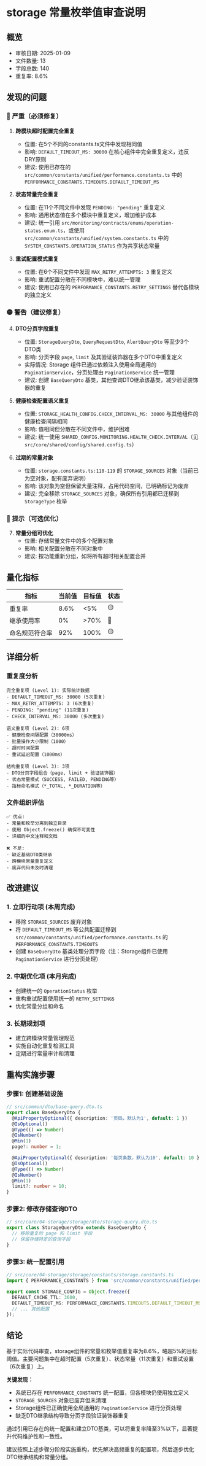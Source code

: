 # storage 常量枚举值审查说明

## 概览
- 审核日期: 2025-01-09
- 文件数量: 13
- 字段总数: 140
- 重复率: 8.6%

## 发现的问题

### 🔴 严重（必须修复）

1. **跨模块超时配置完全重复**
   - 位置: 在5个不同的constants.ts文件中发现相同值
   - 影响: `DEFAULT_TIMEOUT_MS: 30000` 在核心组件中完全重复定义，违反DRY原则
   - 建议: 使用已存在的 `src/common/constants/unified/performance.constants.ts` 中的 `PERFORMANCE_CONSTANTS.TIMEOUTS.DEFAULT_TIMEOUT_MS`

2. **状态常量完全重复**
   - 位置: 在11个不同文件中发现 `PENDING: "pending"` 重复定义
   - 影响: 通用状态值在多个模块中重复定义，增加维护成本
   - 建议: 统一引用 `src/monitoring/contracts/enums/operation-status.enum.ts`，或使用 `src/common/constants/unified/system.constants.ts` 中的 `SYSTEM_CONSTANTS.OPERATION_STATUS` 作为共享状态常量

3. **重试配置模式重复**
   - 位置: 在6个不同文件中发现 `MAX_RETRY_ATTEMPTS: 3` 重复定义
   - 影响: 重试配置分散在不同模块中，难以统一管理
   - 建议: 使用已存在的 `PERFORMANCE_CONSTANTS.RETRY_SETTINGS` 替代各模块的独立定义

### 🟡 警告（建议修复）

4. **DTO分页字段重复**
   - 位置: `StorageQueryDto`, `QueryRequestDto`, `AlertQueryDto` 等至少3个DTO类
   - 影响: 分页字段 `page`, `limit` 及其验证装饰器在多个DTO中重复定义
   - 实际情况: Storage 组件已通过依赖注入使用全局通用的 `PaginationService`，分页处理由 `PaginationService` 统一管理
   - 建议: 创建 `BaseQueryDto` 基类，其他查询DTO继承该基类，减少验证装饰器的重复

5. **健康检查配置语义重复**
   - 位置: `STORAGE_HEALTH_CONFIG.CHECK_INTERVAL_MS: 30000` 与其他组件的健康检查间隔相同
   - 影响: 值相同但分散在不同文件中，维护困难
   - 建议: 统一使用 `SHARED_CONFIG.MONITORING.HEALTH_CHECK.INTERVAL`（见 `src/core/shared/config/shared.config.ts`）

6. **过期的常量对象**
   - 位置: `storage.constants.ts:110-119` 的 `STORAGE_SOURCES` 对象（当前已为空对象，配有废弃说明）
   - 影响: 该对象为空但保留大量注释，占用代码空间，已明确标记为废弃
   - 建议: 完全移除 `STORAGE_SOURCES` 对象，确保所有引用都已迁移到 `StorageType` 枚举

### 🔵 提示（可选优化）

7. **常量分组可优化**
   - 位置: 存储常量文件中的多个配置对象
   - 影响: 相关配置分散在不同对象中
   - 建议: 按功能重新分组，如将所有超时相关配置合并

## 量化指标
| 指标 | 当前值 | 目标值 | 状态 |
|-----|--------|--------|------|
| 重复率 | 8.6% | <5% | 🟡 |
| 继承使用率 | 0% | >70% | 🔴 |
| 命名规范符合率 | 92% | 100% | 🟡 |

## 详细分析

### 重复度分析
```
完全重复项 (Level 1): 实际统计数据
- DEFAULT_TIMEOUT_MS: 30000 (5次重复)
- MAX_RETRY_ATTEMPTS: 3 (6次重复)  
- PENDING: "pending" (11次重复)
- CHECK_INTERVAL_MS: 30000 (多次重复)

语义重复项 (Level 2): 6项
- 健康检查间隔配置（30000ms）
- 批量操作大小限制（1000）
- 超时时间配置
- 重试延迟配置（1000ms）

结构重复项 (Level 3): 3项
- DTO分页字段组合（page, limit + 验证装饰器）
- 状态常量模式（SUCCESS, FAILED, PENDING等）
- 指标命名模式（*_TOTAL, *_DURATION等）
```

### 文件组织评估
```
✅ 优点:
- 常量和枚举分离到独立目录
- 使用 Object.freeze() 确保不可变性
- 详细的中文注释和文档

❌ 不足:
- 缺乏基础DTO类继承
- 跨模块常量重复定义
- 废弃代码未及时清理
```

## 改进建议

### 1. 立即行动项 (本周完成)
- 移除 `STORAGE_SOURCES` 废弃对象
- 将 `DEFAULT_TIMEOUT_MS` 等公共配置迁移到 `src/common/constants/unified/performance.constants.ts` 的 `PERFORMANCE_CONSTANTS.TIMEOUTS`
- 创建 `BaseQueryDto` 基类处理分页字段（注：Storage组件已使用 `PaginationService` 进行分页处理）

### 2. 中期优化项 (本月完成)  
- 创建统一的 `OperationStatus` 枚举
- 重构重试配置使用统一的 `RETRY_SETTINGS`
- 优化常量分组和命名

### 3. 长期规划项
- 建立跨模块常量管理规范
- 实施自动化重复检测工具
- 定期进行常量审计和清理

## 重构实施步骤

### 步骤1: 创建基础设施
```typescript
// src/common/dto/base-query.dto.ts
export class BaseQueryDto {
  @ApiPropertyOptional({ description: '页码，默认为1', default: 1 })
  @IsOptional()
  @Type(() => Number)
  @IsNumber()
  @Min(1)
  page?: number = 1;

  @ApiPropertyOptional({ description: '每页条数，默认为10', default: 10 })
  @IsOptional()
  @Type(() => Number)
  @IsNumber()
  @Min(1)
  limit?: number = 10;
}
```

### 步骤2: 修改存储查询DTO
```typescript
// src/core/04-storage/storage/dto/storage-query.dto.ts
export class StorageQueryDto extends BaseQueryDto {
  // 移除重复的 page 和 limit 字段
  // 保留存储特定的查询字段
}
```

### 步骤3: 统一配置引用
```typescript
// src/core/04-storage/storage/constants/storage.constants.ts
import { PERFORMANCE_CONSTANTS } from 'src/common/constants/unified/performance.constants';

export const STORAGE_CONFIG = Object.freeze({
  DEFAULT_CACHE_TTL: 3600,
  DEFAULT_TIMEOUT_MS: PERFORMANCE_CONSTANTS.TIMEOUTS.DEFAULT_TIMEOUT_MS, // 引用统一配置
  // ... 其他配置
});
```

## 结论

基于实际代码审查，storage组件的常量和枚举值重复率为8.6%，略超5%的目标阈值。主要问题集中在超时配置（5次重复）、状态常量（11次重复）和重试设置（6次重复）上。

**关键发现：**
- 系统已存在 `PERFORMANCE_CONSTANTS` 统一配置，但各模块仍使用独立定义
- `STORAGE_SOURCES` 对象已废弃但未清理
- Storage组件已正确使用全局通用的 `PaginationService` 进行分页处理
- 缺乏DTO继承结构导致分页字段验证装饰器重复

通过引用已存在的统一配置和建立DTO基类，可以将重复率降至3%以下，显著提升代码维护性和一致性。

建议按照上述步骤分阶段实施重构，优先解决高频重复的配置项，然后逐步优化DTO继承结构和常量分组。